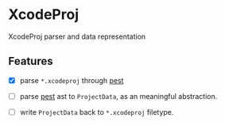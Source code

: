 # XcodeProj

XcodeProj parser and data representation

## Features

- [x] parse `*.xcodeproj` through [pest]
- [ ] parse [pest] ast to `ProjectData`, as an meaningful abstraction.
- [ ] write `ProjectData` back to `*.xcodeproj` filetype.


[pest]: https://github.com/pest-parser/pest
